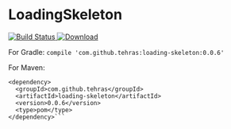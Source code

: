 # LoadingSkeleton

[![Build Status](https://travis-ci.org/tehras/LoadingSkeleton.svg?branch=master)](https://travis-ci.org/tehras/LoadingSkeleton)[ ![Download](https://api.bintray.com/packages/tehras/maven/loading-skeleton/images/download.svg) ](https://bintray.com/tehras/maven/loading-skeleton/_latestVersion)



For Gradle:
```compile 'com.github.tehras:loading-skeleton:0.0.6'```

For Maven:
```
<dependency>
  <groupId>com.github.tehras</groupId>
  <artifactId>loading-skeleton</artifactId>
  <version>0.0.6</version>
  <type>pom</type>
</dependency>```

